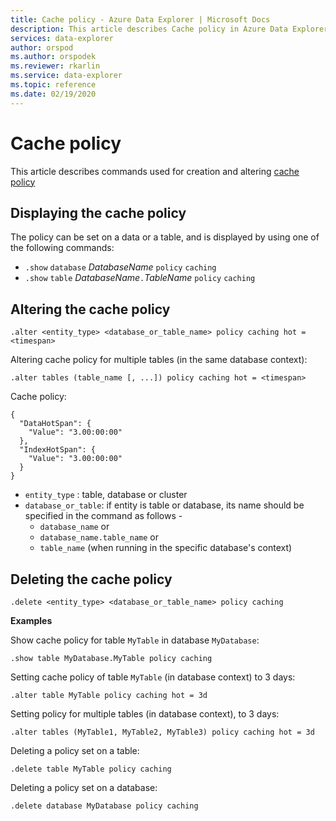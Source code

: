 ```yaml
---
title: Cache policy - Azure Data Explorer | Microsoft Docs
description: This article describes Cache policy in Azure Data Explorer.
services: data-explorer
author: orspod
ms.author: orspodek
ms.reviewer: rkarlin
ms.service: data-explorer
ms.topic: reference
ms.date: 02/19/2020
---
```

# Cache policy

This article describes commands used for creation and altering [cache policy](cachepolicy.md) 

## Displaying the cache policy

The policy can be set on a data or a table, and is displayed by using one of the following
commands:

* `.show` `database` *DatabaseName* `policy` `caching`
* `.show` `table` *DatabaseName*`.`*TableName* `policy` `caching`

## Altering the cache policy

```kusto
.alter <entity_type> <database_or_table_name> policy caching hot = <timespan>
```

Altering cache policy for multiple tables (in the same database context):

```kusto
.alter tables (table_name [, ...]) policy caching hot = <timespan>
```

Cache policy:

```kusto
{
  "DataHotSpan": {
    "Value": "3.00:00:00"
  },
  "IndexHotSpan": {
    "Value": "3.00:00:00"
  }
}
```

* `entity_type` : table, database or cluster
* `database_or_table`: if entity is table or database, its name should be specified in the command as follows - 
  - `database_name` or 
  - `database_name.table_name` or 
  - `table_name` (when running in the specific database's context)

## Deleting the cache policy

```kusto
.delete <entity_type> <database_or_table_name> policy caching
```

**Examples**

Show cache policy for table `MyTable` in database `MyDatabase`:

```kusto
.show table MyDatabase.MyTable policy caching 
```

Setting cache policy of table `MyTable` (in database context) to 3 days:

```kusto
.alter table MyTable policy caching hot = 3d
```

Setting policy for multiple tables (in database context), to 3 days:

```kusto
.alter tables (MyTable1, MyTable2, MyTable3) policy caching hot = 3d
```

Deleting a policy set on a table:

```kusto
.delete table MyTable policy caching
```

Deleting a policy set on a database:

```kusto
.delete database MyDatabase policy caching
```
